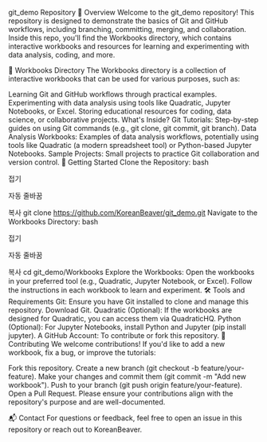 git_demo Repository
📖 Overview
Welcome to the git_demo repository! This repository is designed to demonstrate the basics of Git and GitHub workflows, including branching, committing, merging, and collaboration. Inside this repo, you'll find the Workbooks directory, which contains interactive workbooks and resources for learning and experimenting with data analysis, coding, and more.

📂 Workbooks Directory
The Workbooks directory is a collection of interactive workbooks that can be used for various purposes, such as:

Learning Git and GitHub workflows through practical examples.
Experimenting with data analysis using tools like Quadratic, Jupyter Notebooks, or Excel.
Storing educational resources for coding, data science, or collaborative projects.
What's Inside?
Git Tutorials: Step-by-step guides on using Git commands (e.g., git clone, git commit, git branch).
Data Analysis Workbooks: Examples of data analysis workflows, potentially using tools like Quadratic (a modern spreadsheet tool) or Python-based Jupyter Notebooks.
Sample Projects: Small projects to practice Git collaboration and version control.
🚀 Getting Started
Clone the Repository:
bash

접기

자동 줄바꿈

복사
git clone https://github.com/KoreanBeaver/git_demo.git
Navigate to the Workbooks Directory:
bash

접기

자동 줄바꿈

복사
cd git_demo/Workbooks
Explore the Workbooks:
Open the workbooks in your preferred tool (e.g., Quadratic, Jupyter Notebook, or Excel).
Follow the instructions in each workbook to learn and experiment.
🛠️ Tools and Requirements
Git: Ensure you have Git installed to clone and manage this repository. Download Git.
Quadratic (Optional): If the workbooks are designed for Quadratic, you can access them via QuadraticHQ.
Python (Optional): For Jupyter Notebooks, install Python and Jupyter (pip install jupyter).
A GitHub Account: To contribute or fork this repository.
🤝 Contributing
We welcome contributions! If you'd like to add a new workbook, fix a bug, or improve the tutorials:

Fork this repository.
Create a new branch (git checkout -b feature/your-feature).
Make your changes and commit them (git commit -m "Add new workbook").
Push to your branch (git push origin feature/your-feature).
Open a Pull Request.
Please ensure your contributions align with the repository's purpose and are well-documented.

📬 Contact
For questions or feedback, feel free to open an issue in this repository or reach out to KoreanBeaver.
